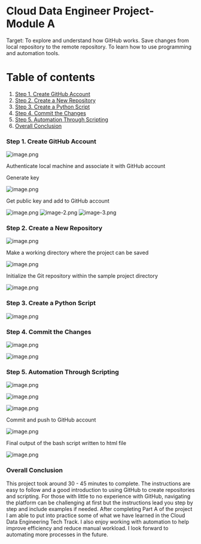 # Cloud Data Engineer Project- Module A 

Target: To explore and understand how GitHub works. Save changes from local repository to the remote repository. To learn how to use programming and automation tools.

# Table of contents
1. [Step 1. Create GitHub Account](#step1)
2. [Step 2. Create a New Repository](#step2)
3. [Step 3. Create a Python Script](#step3)
4. [Step 4. Commit the Changes](#step4)
5. [Step 5. Automation Through Scripting](#step5)
6. [Overall Conclusion](#conclusion)


### Step 1. Create GitHub Account <a name="step1"></a>

![image.png](attachment:image.png)

Authenticate local machine and associate it with GitHub account

Generate key

![image.png](attachment:image.png)


Get public key and add to GitHub account

![image.png](attachment:image.png)
![image-2.png](attachment:image-2.png)
![image-3.png](attachment:image-3.png)

### Step 2. Create a New Repository <a name="step2"></a>

![image.png](attachment:image.png)

Make a working directory where the project can be saved

![image.png](attachment:image.png)

Initialize the Git repository within the sample project directory

![image.png](attachment:image.png)

### Step 3. Create a Python Script <a name="step3"></a>

![image.png](attachment:image.png)

### Step 4. Commit the Changes <a name="step4"></a>

 ![image.png](attachment:image.png)

![image.png](attachment:image.png)

### Step 5. Automation Through Scripting <a name="step5"></a>

![image.png](attachment:image.png)

![image.png](attachment:image.png)

![image.png](attachment:image.png)

Commit and push to GitHub account

![image.png](attachment:image.png)

Final output of the bash script written to html file

![image.png](attachment:image.png)

### Overall Conclusion<a name="conclusion"></a>

This project took around 30 - 45 minutes to complete. The instructions are easy to follow and a good introduction to using GitHub to create repositories and scripting. For those with little to no experience with GitHub, navigating the platform can be challenging at first but the instructions lead you step by step and include examples if needed. After completing Part A of the project I am able to put into practice some of what we have learned in the Cloud Data Engineering Tech Track. I also enjoy working with automation to help improve efficiency and reduce  manual workload. I look forward to automating more processes in the future. 


```python

```
